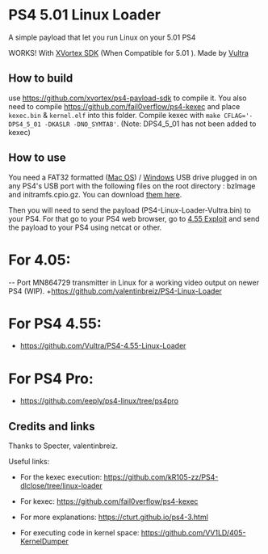 # PS4 5.01 Linux Loader
A simple payload that let you run Linux on your 5.01 PS4

WORKS! With [XVortex SDK](https://github.com/xvortex/ps4-payload-sdk) (When Compatible for 5.01 ).
Made by [Vultra](https://twitter.com/C0rpVultra)

## How to build
use https://github.com/xvortex/ps4-payload-sdk to compile it. You also need to compile https://github.com/fail0verflow/ps4-kexec and place `kexec.bin` & `kernel.elf` into this folder. Compile kexec with `make CFLAG='-DPS4_5_01 -DKASLR -DNO_SYMTAB'`. (Note: DPS4_5_01 has not been added to kexec) 

## How to use

You need a FAT32 formatted ([Mac OS](https://www.admfactory.com/how-to-format-usb-flash-drive-to-fat32-in-mac-os/)) / [Windows](https://www.easeus.com/partition-master/best-fat32-format-tool.html) USB drive plugged in on any PS4's USB port with the following files on the root directory : bzImage and initramfs.cpio.gz. You can download [them here](https://mega.nz/#!hEh1QI4B!gCDA5l7GyTekQ-fURvKw6WRieSbHETb3tYHb--SkmhM).

Then you will need to send the payload (PS4-Linux-Loader-Vultra.bin) to your PS4. For that go to your PS4 web browser, go to [4.55 Exploit](http://crack.bargains/455/) and send the payload to your PS4 using netcat or other.

# For 4.05:
 	 
-- Port MN864729 transmitter in Linux for a working video output on newer PS4 (WIP).	+https://github.com/valentinbreiz/PS4-Linux-Loader

# For PS4 4.55:
+ https://github.com/Vultra/PS4-4.55-Linux-Loader

# For PS4 Pro:
+ https://github.com/eeply/ps4-linux/tree/ps4pro

## Credits and links
Thanks to Specter, valentinbreiz.

Useful links:

- For the kexec execution: https://github.com/kR105-zz/PS4-dlclose/tree/linux-loader

- For kexec: https://github.com/fail0verflow/ps4-kexec

- For more explanations: https://cturt.github.io/ps4-3.html

- For executing code in kernel space: https://github.com/VV1LD/405-KernelDumper
